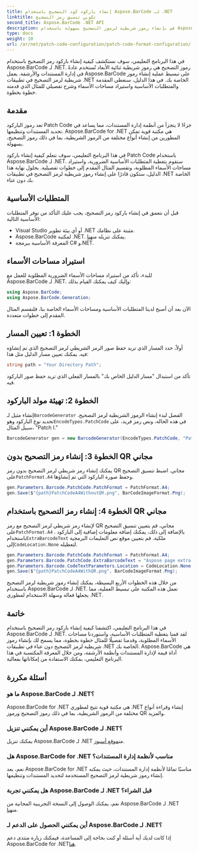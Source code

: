 ```yaml
---
title: إنشاء باركود كود التصحيح باستخدام Aspose.BarCode لـ .NET
linktitle: تكوين تنسيق رمز التصحيح
second_title: Aspose.BarCode .NET API
description: قم بإنشاء رموز شريطية لرموز التصحيح بسهولة باستخدام Aspose.BarCode لـ .NET. تعرف على خطوات إنشاء رموز شريطية لرمز التصحيح وتحسين نظام إدارة المستندات لديك. قم بتنزيل المكتبة الآن!
type: docs
weight: 10
url: /ar/net/patch-code-configuration/patch-code-format-configuration/
---
```


في هذا البرنامج التعليمي، سوف نستكشف كيفية إنشاء باركود رمز التصحيح باستخدام Aspose.BarCode لـ .NET. رموز التصحيح هي رموز شريطية ثنائية الأبعاد تُستخدم عادةً في إدارة المستندات والأرشفة. يعمل Aspose.BarCode على تبسيط عملية إنشاء رموز شريطية لرمز التصحيح في تطبيقات .NET الخاصة بك. في هذا الدليل، سنغطي المقدمة والمتطلبات الأساسية واستيراد مساحات الأسماء وشرح تفصيلي للمثال الذي قدمته خطوة بخطوة.

## مقدمة

تعد رموز الباركود Patch Code جزءًا لا يتجزأ من أنظمة إدارة المستندات، مما يساعد في تحديد المستندات وتنظيمها. Aspose.BarCode for .NET هي مكتبة قوية تمكن المطورين من إنشاء أنواع مختلفة من الرموز الشريطية، بما في ذلك رموز التصحيح، بسهولة.

في هذا البرنامج التعليمي، سوف نتعلم كيفية إنشاء باركود Patch Code باستخدام Aspose.BarCode لـ .NET. سنقوم بتغطية المتطلبات الأساسية الضرورية، واستيراد مساحات الأسماء المطلوبة، وتقسيم المثال المقدم إلى خطوات تفصيلية. بحلول نهاية هذا الدليل، ستكون قادرًا على إنشاء رموز شريطية لرمز التصحيح في تطبيقات .NET الخاصة بك دون عناء.

## المتطلبات الأساسية

قبل أن نتعمق في إنشاء باركود رمز التصحيح، يجب عليك التأكد من توفر المتطلبات الأساسية التالية:

- Visual Studio أو أي بيئة تطوير .NET مثبتة على نظامك.
-  Aspose.BarCode لمكتبة .NET. يمكنك تنزيله من[هنا](https://releases.aspose.com/barcode/net/).
- المعرفة الأساسية ببرمجة C# و.NET.

## استيراد مساحات الأسماء

للبدء، تأكد من استيراد مساحات الأسماء الضرورية المطلوبة للعمل مع Aspose.BarCode لـ .NET. وإليك كيف يمكنك القيام بذلك:

```csharp
using Aspose.BarCode;
using Aspose.BarCode.Generation;
```

الآن بعد أن أصبح لدينا المتطلبات الأساسية ومساحات الأسماء الخاصة بنا، فلنقسم المثال المقدم إلى خطوات متعددة.

## الخطوة 1: تعيين المسار

أولاً، حدد المسار الذي تريد حفظ صور الرمز الشريطي لرمز التصحيح الذي تم إنشاؤه فيه. يمكنك تعيين مسار الدليل مثل هذا:

```csharp
string path = "Your Directory Path";
```

تأكد من استبدال "مسار الدليل الخاص بك" بالمسار الفعلي الذي تريد حفظ صور الباركود فيه.

## الخطوة 2: تهيئة مولد الباركود

 إنشاء مثيل لـ`BarcodeGenerator` الفصل لبدء إنشاء الرموز الشريطية لرمز التصحيح. تحديد نوع الباركود وهو`EncodeTypes.PatchCode` في هذه الحالة، ونص رمز فريد، على سبيل المثال، "Patch I."

```csharp
BarcodeGenerator gen = new BarcodeGenerator(EncodeTypes.PatchCode, "Patch I");
```

## الخطوة 3: إنشاء رمز التصحيح بدون QR مجاني

 يمكنك إنشاء رمز شريطي لرمز التصحيح بدون رمز QR مجاني. اضبط تنسيق التصحيح على`PatchFormat.A4` وحفظ صورة الباركود التي تم إنشاؤها.

```csharp
gen.Parameters.Barcode.PatchCode.PatchFormat = PatchFormat.A4;
gen.Save($"{path}PatchCodeA4WithoutQR.png", BarCodeImageFormat.Png);
```

## الخطوة 4: إنشاء رمز التصحيح باستخدام QR مجاني

 لإنشاء رمز شريطي لرمز التصحيح مع رمز QR مجاني، قم بتعيين تنسيق التصحيح على`PatchFormat.A4` . بالإضافة إلى ذلك، يمكنك إضافة معلومات إضافية إلى الباركود باستخدام`ExtraBarcodeText` ملكية. قم بتعيين موقع نص التعليمات البرمجية إلى`CodeLocation.None` لتعطيله.

```csharp
gen.Parameters.Barcode.PatchCode.PatchFormat = PatchFormat.A4;
gen.Parameters.Barcode.PatchCode.ExtraBarcodeText = "Aspose page extra info";
gen.Parameters.Barcode.CodeTextParameters.Location = CodeLocation.None;
gen.Save($"{path}PatchCodeA4WithQR.png", BarCodeImageFormat.Png);
```

من خلال هذه الخطوات الأربع البسيطة، يمكنك إنشاء رموز شريطية لرمز التصحيح باستخدام Aspose.BarCode لـ .NET. تعمل هذه المكتبة على تبسيط العملية، مما يجعلها فعالة وسهلة الاستخدام لمطوري .NET.

## خاتمة

في هذا البرنامج التعليمي، اكتشفنا كيفية إنشاء باركود رمز التصحيح باستخدام Aspose.BarCode لـ .NET. لقد قمنا بتغطية المتطلبات الأساسية، واستوردنا مساحات الأسماء المطلوبة، وقدمنا تفصيلًا للمثال خطوة بخطوة، مما يسمح لك بإنشاء رموز شريطية لرمز التصحيح دون عناء في تطبيقات .NET الخاصة بك. Aspose.BarCode هي أداة قيمة لإدارة المستندات وأنظمة الأرشفة، ومن خلال المعرفة المكتسبة في هذا البرنامج التعليمي، يمكنك الاستفادة من إمكاناتها بفعالية.

## أسئلة مكررة

### ما هو Aspose.BarCode لـ .NET؟
Aspose.BarCode for .NET هي مكتبة قوية تتيح لمطوري .NET إنشاء وقراءة أنواع مختلفة من الرموز الشريطية، بما في ذلك رموز التصحيح ورموز QR والمزيد.

### أين يمكنني تنزيل Aspose.BarCode لـ .NET؟
يمكنك تنزيل Aspose.BarCode لـ .NET من[موقع أسبوز](https://releases.aspose.com/barcode/net/).

### هل Aspose.BarCode for .NET مناسب لأنظمة إدارة المستندات؟
نعم، يعد Aspose.BarCode for .NET مناسبًا تمامًا لأنظمة إدارة المستندات، حيث يمكنه إنشاء رموز شريطية لرمز التصحيح المستخدمة لتحديد المستندات وتنظيمها.

### هل يمكنني تجربة Aspose.BarCode لـ .NET قبل الشراء؟
 نعم، يمكنك الوصول إلى النسخة التجريبية المجانية من Aspose.BarCode لـ .NET من[هنا](https://releases.aspose.com/).

### أين يمكنني الحصول على الدعم لـ Aspose.BarCode لـ .NET؟
 إذا كانت لديك أية أسئلة أو كنت بحاجة إلى المساعدة، فيمكنك زيارة منتدى دعم Aspose.BarCode for .NET[هنا](https://forum.aspose.com/c/barcode/13).
